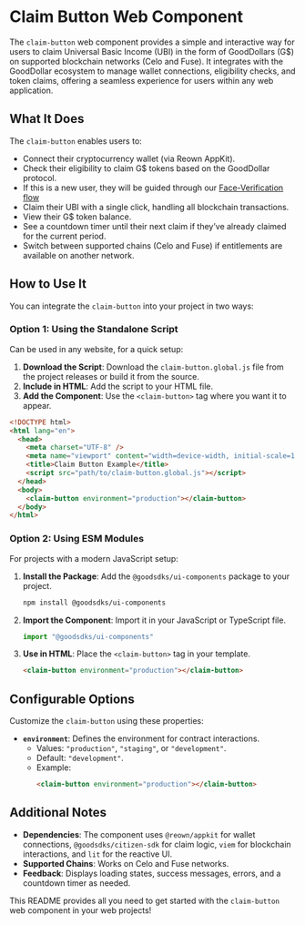 # Claim Button Web Component

The `claim-button` web component provides a simple and interactive way for users to claim Universal Basic Income (UBI) in the form of GoodDollars (G$) on supported blockchain networks (Celo and Fuse). It integrates with the GoodDollar ecosystem to manage wallet connections, eligibility checks, and token claims, offering a seamless experience for users within any web application.

## What It Does

The `claim-button` enables users to:

- Connect their cryptocurrency wallet (via Reown AppKit).
- Check their eligibility to claim G$ tokens based on the GoodDollar protocol.
- If this is a new user, they will be guided through our [Face-Verification flow](https://docs.gooddollar.org/about-the-protocol/sybil-resistance)
- Claim their UBI with a single click, handling all blockchain transactions.
- View their G$ token balance.
- See a countdown timer until their next claim if they’ve already claimed for the current period.
- Switch between supported chains (Celo and Fuse) if entitlements are available on another network.

## How to Use It

You can integrate the `claim-button` into your project in two ways:

### Option 1: Using the Standalone Script

Can be used in any website, for a quick setup:

1. **Download the Script**: Download the `claim-button.global.js` file from the project releases or build it from the source.
2. **Include in HTML**: Add the script to your HTML file.
3. **Add the Component**: Use the `<claim-button>` tag where you want it to appear.

```html
<!DOCTYPE html>
<html lang="en">
  <head>
    <meta charset="UTF-8" />
    <meta name="viewport" content="width=device-width, initial-scale=1.0" />
    <title>Claim Button Example</title>
    <script src="path/to/claim-button.global.js"></script>
  </head>
  <body>
    <claim-button environment="production"></claim-button>
  </body>
</html>
```

### Option 2: Using ESM Modules

For projects with a modern JavaScript setup:

1. **Install the Package**: Add the `@goodsdks/ui-components` package to your project.
   ```bash
   npm install @goodsdks/ui-components
   ```
2. **Import the Component**: Import it in your JavaScript or TypeScript file.
   ```javascript
   import "@goodsdks/ui-components"
   ```
3. **Use in HTML**: Place the `<claim-button>` tag in your template.
   ```html
   <claim-button environment="production"></claim-button>
   ```

## Configurable Options

Customize the `claim-button` using these properties:

- **`environment`**: Defines the environment for contract interactions.
  - Values: `"production"`, `"staging"`, or `"development"`.
  - Default: `"development"`.
  - Example:
    ```html
    <claim-button environment="production"></claim-button>
    ```

## Additional Notes

- **Dependencies**: The component uses `@reown/appkit` for wallet connections, `@goodsdks/citizen-sdk` for claim logic, `viem` for blockchain interactions, and `lit` for the reactive UI.
- **Supported Chains**: Works on Celo and Fuse networks.
- **Feedback**: Displays loading states, success messages, errors, and a countdown timer as needed.

This README provides all you need to get started with the `claim-button` web component in your web projects!
